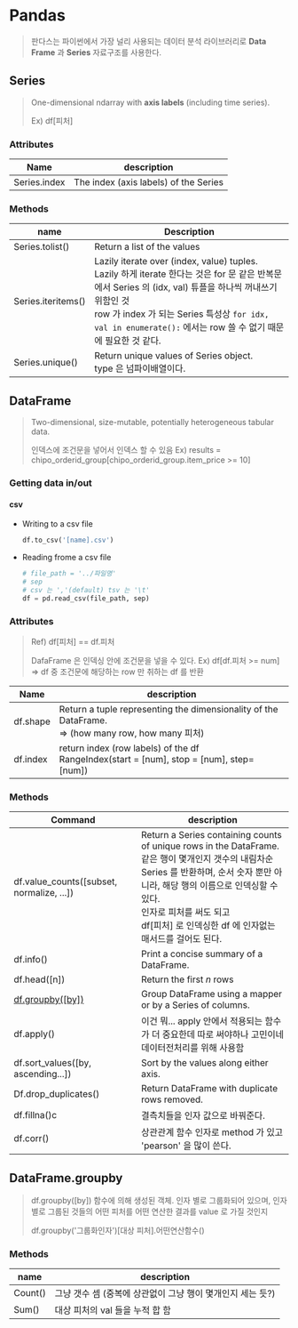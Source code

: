 # Pandas

> 판다스는 파이썬에서 가장 널리 사용되는 데이터 분석 라이브러리로 **Data Frame** 과 **Series** 자료구조를 사용한다.



## Series

> One-dimensional ndarray with **axis labels** (including time series).
>
> Ex) df[피처]

### Attributes

| Name         | description                           |
| ------------ | ------------------------------------- |
| Series.index | The index (axis labels) of the Series |

### Methods

| name               | Description                                                  |
| ------------------ | ------------------------------------------------------------ |
| Series.tolist()    | Return a list of the values                                  |
| Series.iteritems() | Lazily iterate over (index, value) tuples.<br />Lazily 하게 iterate 한다는 것은 for 문 같은 반복문에서 Series 의 (idx, val) 튜플을 하나씩 꺼내쓰기 위함인 것<br />row 가 index 가 되는 Series 특성상 `for idx, val in enumerate():` 에서는 row 쓸 수 없기 때문에 필요한 것 같다. |
| Series.unique()    | Return unique values of Series object.<br />type 은 넘파이배열이다. |



## DataFrame

> Two-dimensional, size-mutable, potentially heterogeneous tabular data.
>
> 인덱스에 조건문을 넣어서 인덱스 할 수 있음 Ex) results = chipo_orderid_group[chipo_orderid_group.item_price >= 10]

### Getting data in/out

#### csv

- Writing to a csv file

  ```python
  df.to_csv('[name].csv')
  ```

- Reading frome a csv file

  ```python
  # file_path = '../파일명'
  # sep
  # csv 는 ','(default) tsv 는 '\t' 
  df = pd.read_csv(file_path, sep)
  ```

### Attributes

> Ref) df[피처] == df.피처
>
> DafaFrame 은 인덱싱 안에 조건문을 넣을 수 있다.
> Ex) df[df.피처 >= num] => df 중 조건문에 해당하는 row 만 취하는 df 를 반환

| Name     | description                                                  |
| -------- | ------------------------------------------------------------ |
| df.shape | Return a tuple representing the dimensionality of the DataFrame.<br />=> (how many row, how many 피처) |
| df.index | return index (row labels) of the df<br />RangeIndex(start = [num], stop = [num], step= [num]) |

### Methods

| Command                                   | description                                                  |
| ----------------------------------------- | ------------------------------------------------------------ |
| df.value_counts([subset, normalize, ...]) | Return a Series containing counts of unique rows in the DataFrame.<br />같은 행이 몇개인지 갯수의 내림차순 Series 를 반환하며, 순서 숫자 뿐만 아니라, 해당 행의 이름으로 인덱싱할 수 있다.<br />인자로 피처를 써도 되고<br />df[피처] 로 인덱싱한 df 에 인자없는 매서드를 걸어도 된다. |
| df.info()                                 | Print a concise summary of a DataFrame.                      |
| df.head([n])                              | Return the first *n* rows                                    |
| [df.groupby([by])](#DataFrame.groupby)    | Group DataFrame using a mapper or by a Series of columns.    |
| df.apply()                                | 이건 뭐... apply 안에서 적용되는 함수가 더 중요한데 따로 써야하나 고민이네<br />데이터전처리를 위해 사용함 |
| df.sort_values([by, ascending...])        | Sort by the values along either axis.                        |
| Df.drop_duplicates()                      | Return DataFrame with duplicate rows removed.                |
| df.fillna()c                              | 결측치들을 인자 값으로 바꿔준다.                             |
| df.corr()                                 | 상관관계 함수 인자로 method 가 있고 'pearson' 을 많이 쓴다.  |

## DataFrame.groupby

> df.groupby([by]) 함수에 의해 생성된 객체. 인자 별로 그룹화되어 있으며, 인자 별로 그룹된 것들의 어떤 피처를 어떤 연산한 결과를 value 로 가질 것인지
>
> df.groupby('그룹화인자')[대상 피처].어떤연산함수()

### Methods

| name    | description                                                |
| ------- | ---------------------------------------------------------- |
| Count() | 그냥 갯수 셈 (중복에 상관없이 그냥 행이 몇개인지 세는 듯?) |
| Sum()   | 대상 피처의 val 들을 누적 합 함                            |

